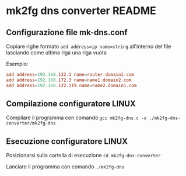 # mk2fg dns converter README

## Configurazione file mk-dns.conf

Copiare righe formato `add address=ip name=string` all'interno del file lasciando come ultima riga una riga vuota

Esempio:

```conf
add address=192.168.122.1 name=router.domain1.com
add address=192.168.172.3 name=name1.domain2.com
add address=192.168.122.119 name=name2.domain1.com

```

## Compilazione configuratore LINUX

Compilare il programma con comando `gcc mk2fg-dns.c -o ./mk2fg-dns-converter/mk2fg-dns`

## Esecuzione configuratore LINUX

Posizionarsi sulla cartella di esecuzione `cd mk2fg-dns-converter`

Lanciare il programma con comando `./mk2fg-dns`
